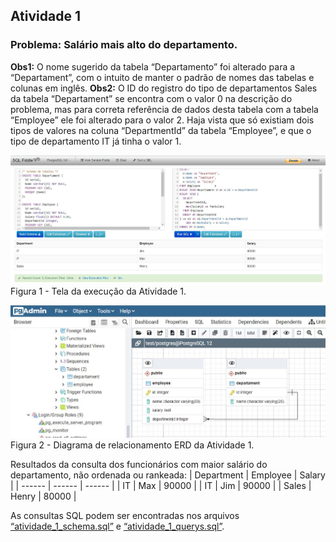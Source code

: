 ## Atividade 1
### Problema: Salário mais alto do departamento.

**Obs1:** O nome sugerido da tabela “Departamento” foi alterado para a “Departament”, com o intuito de  manter o padrão de nomes das tabelas e colunas em inglês.
**Obs2:** O ID do registro do tipo de departamentos Sales da tabela “Departament” se encontra com o valor 0 na descrição  do  problema, mas  para correta referência de  dados desta tabela  com  a tabela “Employee”  ele  foi alterado para o valor 2. Haja vista que só existiam dois tipos de valores na coluna “DepartmentId” da tabela “Employee”, e que o tipo de departamento IT já tinha o valor 1.

![Figura 1](https://github.com/lorduakiti/sunoresearch-teste/blob/main/Atividade%201/query.jpg)
Figura 1 - Tela da execução da Atividade 1.

![Figura 2](https://github.com/lorduakiti/sunoresearch-teste/blob/main/Atividade%201/erd.jpg)
Figura 2 - Diagrama de relacionamento ERD da Atividade 1.

Resultados da consulta dos funcionários com maior salário do departamento, não ordenada ou rankeada:
| Department | Employee | Salary |
| ------ | ------ | ------ |
| IT | Max | 90000 |
| IT | Jim | 90000 |
| Sales | Henry | 80000 |

As consultas SQL podem ser encontradas nos arquivos [“atividade_1_schema.sql”](https://github.com/lorduakiti/sunoresearch-teste/blob/main/Atividade%201/atividade_1_schema.sql) e [“atividade_1_querys.sql”](https://github.com/lorduakiti/sunoresearch-teste/blob/main/Atividade%201/atividade_1_querys.sql).